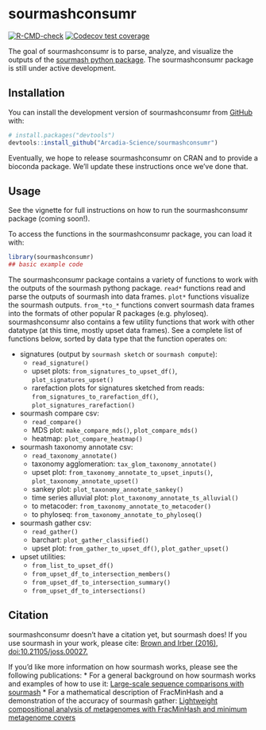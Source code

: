 
<!-- README.md is generated from README.Rmd. Please edit that file -->

# sourmashconsumr

<!-- badges: start -->

[![R-CMD-check](https://github.com/Arcadia-Science/sourmashconsumr/actions/workflows/check-standard.yaml/badge.svg)](https://github.com/Arcadia-Science/sourmashconsumr/actions/workflows/check-standard.yaml)
[![Codecov test
coverage](https://codecov.io/gh/Arcadia-Science/sourmashconsumr/branch/main/graph/badge.svg)](https://app.codecov.io/gh/Arcadia-Science/sourmashconsumr?branch=main)
<!-- badges: end -->

The goal of sourmashconsumr is to parse, analyze, and visualize the
outputs of the [sourmash python
package](https://sourmash.readthedocs.io/en/latest/). The
sourmashconsumr package is still under active development.

## Installation

You can install the development version of sourmashconsumr from
[GitHub](https://github.com/) with:

``` r
# install.packages("devtools")
devtools::install_github("Arcadia-Science/sourmashconsumr")
```

Eventually, we hope to release sourmashconsumr on CRAN and to provide a
bioconda package. We’ll update these instructions once we’ve done that.

## Usage

See the vignette for full instructions on how to run the sourmashconsumr
package (coming soon!).

To access the functions in the sourmashconsumr package, you can load it
with:

``` r
library(sourmashconsumr)
## basic example code
```

The sourmashconsumr package contains a variety of functions to work with
the outputs of the sourmash pythong package. `read*` functions read and
parse the outputs of sourmash into data frames. `plot*` functions
visualize the sourmash outputs. `from_*to_*` functions convert sourmash
data frames into the formats of other popular R packages
(e.g. phyloseq). sourmashconsumr also contains a few utility functions
that work with other datatype (at this time, mostly upset data frames).
See a complete list of functions below, sorted by data type that the
function operates on:

- signatures (output by `sourmash sketch` or `sourmash compute`):
  - `read_signature()`
  - upset plots: `from_signatures_to_upset_df()`,
    `plot_signatures_upset()`
  - rarefaction plots for signatures sketched from reads:
    `from_signatures_to_rarefaction_df()`,
    `plot_signatures_rarefaction()`
- sourmash compare csv:
  - `read_compare()`
  - MDS plot: `make_compare_mds()`, `plot_compare_mds()`
  - heatmap: `plot_compare_heatmap()`
- sourmash taxonomy annotate csv:
  - `read_taxonomy_annotate()`
  - taxonomy agglomeration: `tax_glom_taxonomy_annotate()`
  - upset plot: `from_taxonomy_annotate_to_upset_inputs()`,
    `plot_taxonomy_annotate_upset()`
  - sankey plot: `plot_taxonomy_annotate_sankey()`
  - time series alluvial plot: `plot_taxonomy_annotate_ts_alluvial()`
  - to metacoder: `from_taxonomy_annotate_to_metacoder()`
  - to phyloseq: `from_taxonomy_annotate_to_phyloseq()`
- sourmash gather csv:
  - `read_gather()`
  - barchart: `plot_gather_classified()`
  - upset plot: `from_gather_to_upset_df()`, `plot_gather_upset()`
- upset utilities:
  - `from_list_to_upset_df()`
  - `from_upset_df_to_intersection_members()`
  - `from_upset_df_to_intersection_summary()`
  - `from_upset_df_to_intersections()`

## Citation

sourmashconsumr doesn’t have a citation yet, but sourmash does! If you
use sourmash in your work, please cite: [Brown and Irber (2016),
doi:10.21105/joss.00027.](https://joss.theoj.org/papers/10.21105/joss.00027)

If you’d like more information on how sourmash works, please see the
following publications: \* For a general background on how sourmash
works and examples of how to use it: [Large-scale sequence comparisons
with sourmash](https://f1000research.com/articles/8-1006/v1) \* For a
mathematical description of FracMinHash and a demonstration of the
accuracy of sourmash gather: [Lightweight compositional analysis of
metagenomes with FracMinHash and minimum metagenome
covers](https://www.biorxiv.org/content/10.1101/2022.01.11.475838v2.abstract)
